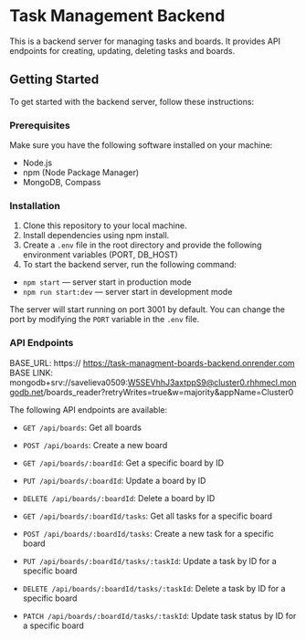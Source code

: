 # Task Management Backend

This is a backend server for managing tasks and boards. It provides API endpoints for creating, updating, deleting tasks and boards.

## Getting Started

To get started with the backend server, follow these instructions:

### Prerequisites

Make sure you have the following software installed on your machine:

- Node.js
- npm (Node Package Manager)
- MongoDB, Compass

### Installation

1. Clone this repository to your local machine.
2. Install dependencies using npm install.
3. Create a `.env` file in the root directory and provide the following environment variables (PORT, DB_HOST)
4. To start the backend server, run the following command:
- `npm start` &mdash; server start in production mode
- `npm run start:dev` &mdash; server start in development mode

The server will start running on port 3001 by default. You can change the port by modifying the `PORT` variable in the `.env` file.

### API Endpoints

BASE_URL: https:// https://task-managment-boards-backend.onrender.com
BASE LINK: mongodb+srv://savelieva0509:W5SEVhhJ3axtppS9@cluster0.rhhmecl.mongodb.net/boards_reader?retryWrites=true&w=majority&appName=Cluster0

The following API endpoints are available:

- `GET /api/boards`: Get all boards
- `POST /api/boards`: Create a new board
- `GET /api/boards/:boardId`: Get a specific board by ID
- `PUT /api/boards/:boardId`: Update a board by ID
- `DELETE /api/boards/:boardId`: Delete a board by ID

- `GET /api/boards/:boardId/tasks`: Get all tasks for a specific board
- `POST /api/boards/:boardId/tasks`: Create a new task for a specific board
- `PUT /api/boards/:boardId/tasks/:taskId`: Update a task by ID for a specific board
- `DELETE /api/boards/:boardId/tasks/:taskId`: Delete a task by ID for a specific board
- `PATCH /api/boards/:boardId/tasks/:taskId`: Update task status by ID for a specific board
